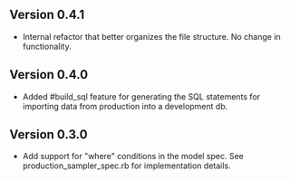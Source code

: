## Version 0.4.1
* Internal refactor that better organizes the file structure. No change in functionality.

## Version 0.4.0
* Added #build_sql feature for generating the SQL statements for importing data from production into a development db.

## Version 0.3.0
* Add support for "where" conditions in the model spec. See production_sampler_spec.rb for implementation details.
